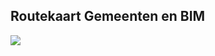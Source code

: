 ## Routekaart Gemeenten en BIM

<!-- Image Map Generated by http://www.image-map.net/ -->
<img src="h/media/routekaart_gemeenten_en_bim.png" usemap="#image-map">

<map name="image-map">
    <area target="_parent" alt="nulmeting" title="nulmeting" href="https://crow.nl" coords="577,952,655,1046" shape="rect">
    <area target="" alt="" title="" href="" coords="" shape="0">
</map>